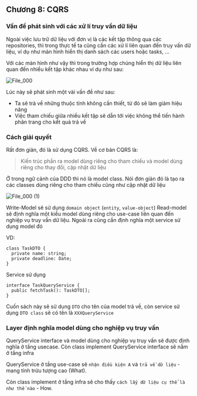 ## Chương 8: CQRS

### Vấn đề phát sinh với các xử lí truy vấn dữ liệu

Ngoài việc lưu trữ dữ liệu với đơn vị là các kết tập thông qua các repositories, thì trong thực tế ta cũng cần các xử lí liên quan đến truy vấn dữ liệu, ví dụ như màn hình hiển thị danh sách các users hoặc tasks, ...

Với các màn hình như vậy thì trong trường hợp chúng hiển thị dữ liệu liên quan đến nhiều kết tập khác nhau ví dụ như sau:

![File_000](https://user-images.githubusercontent.com/15076665/177430834-2eb57045-8ede-4b1c-97e5-4cba8f928f07.png)

Lúc này sẽ phát sinh một vài vấn đề như sau:
- Ta sẽ trả về những thuộc tính không cần thiết, từ đó sẽ làm giảm hiệu năng
- Việc tham chiếu giữa nhiều kết tập sẽ dẫn tới việc không thể tiến hành phân trang cho kết quả trả về

### Cách giải quyết

Rất đơn giản, đó là sử dụng CQRS. Về cơ bản CQRS là:

> Kiến trúc phần ra model dùng riêng cho tham chiếu và model dùng riêng cho thay đổi, cập nhật dữ liệu

Ở trong ngữ cảnh của DDD thì nó là model class. Nói đơn giản đó là tạo ra các classes dùng riêng cho tham chiếu cũng như cập nhật dữ liệu

![File_000 (1)](https://user-images.githubusercontent.com/15076665/177655223-a2df7239-b4ae-40b8-a1da-3749a08ee016.png)

Write-Model sẽ sử dụng `domain object` (`entity`, `value-object`)
Read-model sẽ định nghĩa một kiểu model dùng riêng cho use-case liên quan đến nghiệp vụ truy vấn dữ liệu. Ngoài ra cũng cần định nghĩa một service sử dụng model đó

VD:

```TS
class TaskDTO {
  private name: string;
  private deadline: Date;
}
```

Service sử dụng

```TS
interface TaskQueryService {
  public fetchTask(): TaskDTO[];
}
```

Cuốn sách này sẽ sử dụng `DTO` cho tên của model trả về, còn service sử dụng `DTO class` sẽ có tên là `XXXQueryService`

### Layer định nghĩa model dùng cho nghiệp vụ truy vấn

QueryService interface và model dùng cho nghiệp vụ truy vấn sẽ được định nghĩa ở tầng usecase. Còn class implement QueryService interface sẽ nằm ở tầng infra

QueryService ở tầng use-case sẽ `nhận điều kiện A` và `trả về dữ liệu` - mang tính trừu tượng cao (What).

Còn class implement ở tầng infra sẽ cho thấy `cách lấy dữ liệu cụ thể là như thế nào` - How.